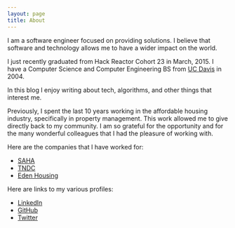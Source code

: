 ```yaml
---
layout: page
title: About
---
```


I am a software engineer focused on providing solutions.  I believe that software and technology allows me to have a wider impact on the world.

I just recently graduated from Hack Reactor Cohort 23 in March, 2015.  I have a Computer Science and Computer Engineering BS from [UC Davis](http://ucdavis.edu) in 2004.

In this blog I enjoy writing about tech, algorithms, and other things that interest me. 

Previously, I spent the last 10 years working in the affordable housing industry, specifically in property management.  This work allowed me to give directly back to my community.  I am so grateful for the opportunity and for the many wonderful colleagues that I had the pleasure of working with.

Here are the companies that I have worked for:

* [SAHA](http://www.sahahomes.org)
* [TNDC](http://www.tndc.org)
* [Eden Housing](http://www.edenhousing.org)

Here are links to my various profiles:

* [LinkedIn](https://www.linkedin.com/in/zacharylopez)
* [GitHub](https://github.com/zdlopez)
* [Twitter](https://twitter.com/zdlopez)
